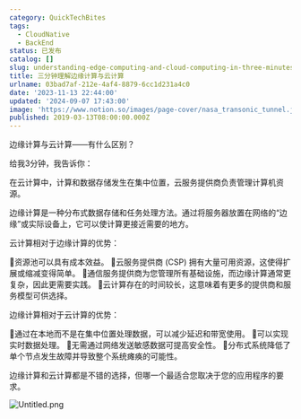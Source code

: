 ```yaml
---
category: QuickTechBites
tags:
  - CloudNative
  - BackEnd
status: 已发布
catalog: []
slug: understanding-edge-computing-and-cloud-computing-in-three-minutes
title: 三分钟理解边缘计算与云计算
urlname: 03bad7af-212e-4af4-8879-6cc1d231a4c0
date: '2023-11-13 22:44:00'
updated: '2024-09-07 17:43:00'
image: 'https://www.notion.so/images/page-cover/nasa_transonic_tunnel.jpg'
published: 2019-03-13T08:00:00.000Z
---
```


边缘计算与云计算——有什么区别？


给我3分钟，我告诉你：


在云计算中，计算和数据存储发生在集中位置，云服务提供商负责管理计算机资源。


边缘计算是一种分布式数据存储和任务处理方法。通过将服务器放置在网络的“边缘”或实际设备上，它可以使计算更接近需要的地方。


云计算相对于边缘计算的优势：


🔹资源池可以具有成本效益。
🔹云服务提供商 (CSP) 拥有大量可用资源，这使得扩展或缩减变得简单。
🔹通信服务提供商为您管理所有基础设施，而边缘计算通常更复杂，因此更需要实践。
🔹云计算存在的时间较长，这意味着有更多的提供商和服务模型可供选择。


边缘计算相对于云计算的优势：


🔸通过在本地而不是在集中位置处理数据，可以减少延迟和带宽使用。
🔸可以实现实时数据处理。
🔸无需通过网络发送敏感数据可提高安全性。
🔸分布式系统降低了单个节点发生故障并导致整个系统瘫痪的可能性。


边缘计算和云计算都是不错的选择，但哪一个最适合您取决于您的应用程序的要求。


![Untitled.png](https://prod-files-secure.s3.us-west-2.amazonaws.com/5d24fe63-e567-4804-86f9-9fdc62e13082/13581d9b-f241-4af1-9995-cb87504adaf1/Untitled.png?X-Amz-Algorithm=AWS4-HMAC-SHA256&X-Amz-Content-Sha256=UNSIGNED-PAYLOAD&X-Amz-Credential=ASIAZI2LB466XNNVG6VI%2F20250408%2Fus-west-2%2Fs3%2Faws4_request&X-Amz-Date=20250408T213525Z&X-Amz-Expires=3600&X-Amz-Security-Token=IQoJb3JpZ2luX2VjEAYaCXVzLXdlc3QtMiJIMEYCIQCqIyOjLvKuqZmlcMxgzWD4FaPN33OGrKQLl%2FkoEVnvHQIhALANgTL7NGwMFK4UpnCSbB5wPvKLtjsXzW1glVJuaX41Kv8DCH8QABoMNjM3NDIzMTgzODA1Igw7RywGUCo1hq8tOKgq3AN1kkIscgHoLVBoiIjfXIUScwRf0A5dxlWXRl775M8o9%2FqjyELasj6BYTKGUYCLs2EpO%2B2TxSS9dxhuXrSJdTqRzeyoCDUBuoXRkUQzSRD4ADLUhrQ7jLF2wrEFKWCLrrSor6s%2FN3h9aK4FsHoQDYnrA%2BaBVWdfAncBu%2B%2B1qAXs%2Bjm%2F2I3NPKYS8viULBauzdxPn5kNW6WYPKKttjwo%2FivsOJ45EYp6FafyEsuLKC0xkMATneWhjS5uThOqbfgEPqMQlknMkQh272z728svtGLiVsvGdGgWHmtrovt9TtSDkmF2F2w0MZPIaPFqoThfgxw21rcI7%2BZNGdqn88HxovCkuXP4Mzt8BPWRX5G%2B2%2F1YIEIEUOQKu8jSh6jkY7N0KJAAUl9nnLzmu88%2Bxe25rwarNEaR8OuCZdPUgYA6LJNm7OQZndF0Q84mKp7%2Bd2e011r%2FKVz6mAOfX78vCZB51tYbqs9LfRKoDKRt%2BZl4Kx0QNd%2FgVYBtfCx8YtHUGG3909lI%2FF0lx0kV4nwkClRb3A8C13D%2BeLjP0CD%2BSIiIme2C8c8H4XY2vCloMhwxmzddcDSACGHNKfn1TserOHzWXXVV49LMa29V8CZfNQha0ev0xwlQjBZJ%2FKbVoTlKRDC6qNa%2FBjqkAXhYMr9PRmgYBMAKoISMFhqEgdyFaPPkezw8HUBbhMr1xrdUS%2FC00I5n8UKHICahsz8C65hktFgw%2Biijtisk2Y6CYlkiR6U0DYfpzv9iGgWCKLSY2FSA37EJ95%2Bw%2BVMlXE0xhMhmML4gYDONCDX5AAFRiVuEwYBXd5JsrUKfxwc0kM07RbQm5MOL3MyzfDAiWd0N1YquK%2BTCMas9N6G76V81muQ3&X-Amz-Signature=81452e37d98f8ac669355737405c1e3c9030c323e47b1efffecbd45e962170a6&X-Amz-SignedHeaders=host&x-id=GetObject)

